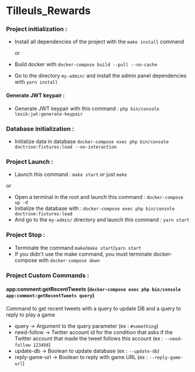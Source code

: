 # Tilleuls_Rewards

### Project initialization :
- Install all dependencies of the project with the `make install` command

  or
- Build docker with `docker-compose build --pull --no-cache`
- Go to the directory `my-admin/` and install the admin panel dependencies with `yarn install`
#### Generate JWT keypair :
- Generate JWT keypair with this command : `php bin/console lexik:jwt:generate-keypair`

### Database initialization :
- Initialize data in database `docker-compose exec php bin/console doctrine:fixtures:load --no-interaction`

### Project Launch :
- Launch this command : `make start` or just `make`

or
- Open a terminal in the root and launch this command : `docker-compose up -d`
- Initialize the database with : `docker-compose exec php bin/console doctrine:fixtures:load`
- And go to the `my-admin/` directory and launch this command : `yarn start`

### Project Stop :
- Terminate the command `make`/`make start`/`yarn start`
- If you didn't use the make command, you must terminate docker-compose with `docker-compose down`

### Project Custom Commands :
#### app:comment:getRecentTweets (`docker-compose exec php bin/console app:comment:getRecentTweets query`)
Command to get recent tweets with a query to update DB and a query to reply to play a game
- query -> Argument to the query parameter (ex : `#something`)
- need-follow -> Twitter account id for the condition that asks if the Twitter account that made the tweet follows this account (ex : `--need-follow 123456`)
- update-db -> Boolean to update database (ex : `--update-db`)
- reply-game-url -> Boolean to reply with game URL (ex : `--reply-game-url`)

